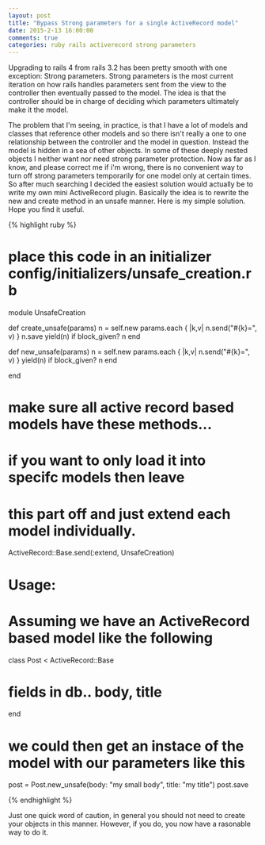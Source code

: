 ```yaml
---
layout: post
title: "Bypass Strong parameters for a single ActiveRecord model"
date: 2015-2-13 16:00:00
comments: true
categories: ruby rails activerecord strong parameters
---
```


Upgrading to rails 4 from rails 3.2 has been pretty smooth with one exception: Strong parameters.  Strong parameters is the most current iteration on how rails handles parameters sent from the view to the controller then eventually passed to the model.  The idea is that the controller should be in charge of deciding which parameters ultimately make it the model.  

The problem that I'm seeing, in practice, is that I have a lot of models and classes that reference other models and so there isn't really a one to one relationship between the controller and the model in question.  Instead the model is hidden in a sea of other objects.  In some of these deeply nested objects I neither want nor need strong parameter protection.  Now as far as I know, and please correct me if i'm wrong, there is no convenient way to turn off strong parameters temporarily for one model only at certain times.  So after much searching I decided the easiest solution would actually be to write my own mini ActiveRecord plugin.  Basically the idea is to rewrite the new and create method in an unsafe manner.  Here is my simple solution.  Hope you find it useful.


{% highlight ruby %}
# place this code in an initializer config/initializers/unsafe_creation.rb
module UnsafeCreation

  def create_unsafe(params)
    n = self.new
    params.each { |k,v| n.send("#{k}=", v) }
    n.save
    yield(n) if block_given?
    n
  end

  def new_unsafe(params)
    n = self.new
    params.each { |k,v| n.send("#{k}=", v) }
    yield(n) if block_given?
    n
  end

end
# make sure all active record based models have these methods...
# if you want to only load it into specifc models then leave 
# this part off and just extend each model individually.
ActiveRecord::Base.send(:extend, UnsafeCreation)

# Usage:

# Assuming we have an ActiveRecord based model like the following
class Post < ActiveRecord::Base
  # fields in db..  body, title
end
# we could then get an instace of the model with our parameters like this
post = Post.new_unsafe(body: "my small body", title: "my title")
post.save

{% endhighlight %}

Just one quick word of caution, in general you should not need to create your objects in this manner.  However, if you do, you now have a rasonable way to do it.

